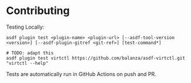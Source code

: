 # Contributing

Testing Locally:

```shell
asdf plugin test <plugin-name> <plugin-url> [--asdf-tool-version <version>] [--asdf-plugin-gitref <git-ref>] [test-command*]

# TODO: adapt this
asdf plugin test virtctl https://github.com/balanza/asdf-virtctl.git "virtctl --help"
```

Tests are automatically run in GitHub Actions on push and PR.
